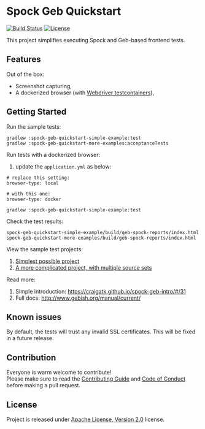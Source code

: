 # Spock Geb Quickstart

<nobr>[![Build Status](https://github.com/Roche/spock-geb-quickstart/actions/workflows/gradle.yml/badge.svg)](https://github.com/Roche/spock-geb-quickstart/actions/workflows/gradle.yml)
[![License](https://img.shields.io/badge/License-Apache%202.0-blue.svg)](https://opensource.org/licenses/Apache-2.0)</nobr>

This project simplifies executing Spock and Geb-based frontend tests. 

## Features

Out of the box:
* Screenshot capturing,
* A dockerized browser (with [Webdriver testcontainers](https://www.testcontainers.org/modules/webdriver_containers)),

## Getting Started

Run the sample tests:

```
gradlew :spock-geb-quickstart-simple-example:test
gradlew :spock-geb-quickstart-more-examples:acceptanceTests
```

Run tests with a dockerized browser:

1. update the `application.yml` as below:

```
# replace this setting:
browser-type: local

# with this one:
browser-type: docker
```

```
gradlew :spock-geb-quickstart-simple-example:test
```

Check the test results:

```
spock-geb-quickstart-simple-example/build/geb-spock-reports/index.html
spock-geb-quickstart-more-examples/build/geb-spock-reports/index.html
```

View the sample test projects:

1. [Simplest possible project](https://github.com/Roche/spock-geb-quickstart/tree/master/spock-geb-quickstart-simple-example)
2. [A more complicated project, with multiple source sets](https://github.com/Roche/spock-geb-quickstart/tree/master/spock-geb-quickstart-more-examples)

Read more:
1. Simple introduction: https://craigatk.github.io/spock-geb-intro/#/31
2. Full docs: http://www.gebish.org/manual/current/

## Known issues
By default, the tests will trust any invalid SSL certificates. This will be fixed in a future release.

## Contribution

Everyone is warm welcome to contribute! \
Please make sure to read the [Contributing Guide](CONTRIBUTING.md) and [Code of Conduct](CODE_OF_CONDUCT.md) before making a pull request.

## License

Project is released under [Apache License, Version 2.0](https://opensource.org/licenses/Apache-2.0) license.

